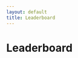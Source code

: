 ```yaml
---
layout: default
title: Leaderboard
---
```


<style>
    table {
        margin-left: auto;
        margin-right: auto;
    }
</style>

# Leaderboard

<!-- {% include_relative _posts/output_markdowns/main_leaderboard.md %}

For each model (pairing), 
- <b>Played</b> - shows how many games were played to completion, an indicator of rule-following capabilities. 
- <b>Main Score</b> indicates how well the completed games were played (higher is better, max is 100; standard deviation in parentheses). 
- <b>all</b> is the average over all games scores
- the remaining columns show results broken down by game (averaged over all episodes).


# Plots
![Plot](/plots/lines.jpg) -->

<script
	type="module"
	src="https://gradio.s3-us-west-2.amazonaws.com/4.1.2/gradio.js"
></script>

<gradio-app src="https://koshti10-clem-leaderboard.hf.space"></gradio-app>
